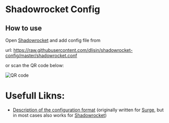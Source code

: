 # Shadowrocket Config

## How to use

Open [Shadowrocket](https://www.shadowrocketdownload.com) and add config file from 

url: https://raw.githubusercontent.com/dlisin/shadowrocket-config/master/shadowrocket.conf

or scan the QR code below:

![QR code](https://raw.githubusercontent.com/dlisin/shadowrocket-config/master/images/config-qr.png)


# Usefull Likns:
 - [Description of the configuration format](https://manual.nssurge.com) (originally written for [Surge](https://nssurge.com), but in most cases also works for [Shadowrocket](https://www.shadowrocketdownload.com))
